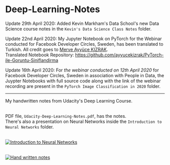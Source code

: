 # Deep-Learning-Notes  

Update 29th April 2020: Added Kevin Markham's Data School's new Data Science course notes in the `Kevin's Data Science Class Notes` folder.


Update 22nd April 2020: My Jupyter Notebook on PyTorch for the Webinar conducted for Facebook Developer Circles, Sweden, has been translated to Turkish. All credit goes to [Merve Ayyüce KIZRAK](https://www.linkedin.com/in/merve-ayyuce-kizrak/).  
Translated Notebook Repository: https://github.com/ayyucekizrak/PyTorch-ile-Goruntu-Siniflandirma


Update 16th April 2020: For _the webinar conducted on 12th April 2020_ for Facebook Developer Circles, Sweden in association with People in Data, the Juypter Notebooks with full source code along with the link of the webinar recording are present in the `PyTorch Image Classification in 2020` folder.  

------------
My handwritten notes from Udacity's Deep Learning Course.  


<br/>PDF file, `Udacity-Deep-Learning-Notes.pdf`, has the notes.  
There's also a presentation on Neural Networks inside the `Introduction to Neural Networks` folder.  

<br/>[![Introduction to Neural Networks ](https://github.com/pranjalchaubey/Deep-Learning-Notes/blob/master/Introduction%20to%20Neural%20Networks/img/repo1.png "Introduction to Neural Networks ")](https://github.com/pranjalchaubey/Deep-Learning-Notes/blob/master/Introduction%20to%20Neural%20Networks/img/repo1.png "Introduction to Neural Networks ")  

<br/>[![Hand written notes](https://github.com/pranjalchaubey/Deep-Learning-Notes/blob/master/Introduction%20to%20Neural%20Networks/img/repo2.png "Hand written notes")](https://github.com/pranjalchaubey/Deep-Learning-Notes/blob/master/Introduction%20to%20Neural%20Networks/img/repo2.png "Hand written notes")
